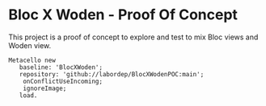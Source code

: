 # Bloc X Woden - Proof Of Concept

This project is a proof of concept to explore and test to mix Bloc views and Woden view.

```smalltalk
Metacello new
   baseline: 'BlocXWoden';
   repository: 'github://labordep/BlocXWodenPOC:main';
	onConflictUseIncoming;
	ignoreImage;
   load.
```
